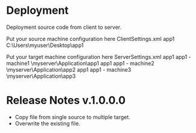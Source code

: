 Deployment
==========

Deployment source code from client to server.

Put your source machine configuration here ClientSettings.xml
<ClientList>
  <Client>
    <ProjectName>app1</ProjectName>
    <Path>C:\Users\myuser\Desktop\app1</Path>
  </Client>
</ClientList>

Put your target machine configuration here ServerSettings.xml
<ServerList>
  <Server>
    <ClientName>app1</ClientName>
    <ProjectName>app1 - machine1</ProjectName>
    <Path>\\myserver\Application\app1</Path>
  </Server>
  <Server>
    <ClientName>app1</ClientName>
    <ProjectName>app1 - machine2</ProjectName>
    <Path>\\myserver\Application\app2</Path>
  </Server>
  <Server>
    <ClientName>app1</ClientName>
    <ProjectName>app1 - machine3</ProjectName>
    <Path>\\myserver\Application\app3</Path>
  </Server>
</ServerList>

Release Notes v.1.0.0.0
==========

- Copy file from single source to multiple target.
- Overwrite the existing file.
